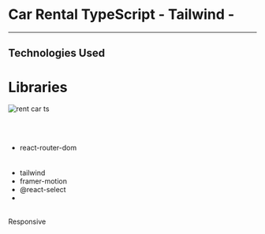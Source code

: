 <h1> Car Rental TypeScript - Tailwind -  </h1>

<hr>

<h2>Technologies Used</h2>

<p>

# Libraries
![rent car ts](https://github.com/user-attachments/assets/ecd8820b-90d5-4758-9fa2-a389793d0cf5)

</br></br>

- react-router-dom
  </br>
  </br>
  </br>
- tailwind
  </br>
- framer-motion
  </br>
- @react-select
  </br>
- 
  


  </br> Responsive </p>


